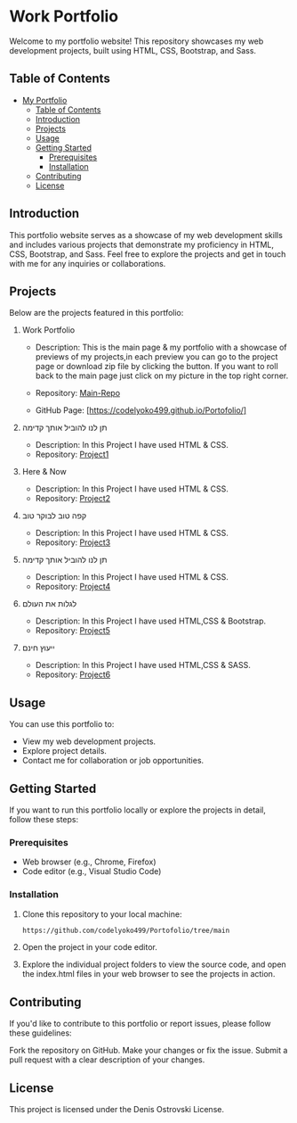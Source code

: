 # Work Portfolio

Welcome to my portfolio website! This repository showcases my web development projects, built using HTML, CSS, Bootstrap, and Sass.

## Table of Contents

- [My Portfolio](#Work-portfolio)
  - [Table of Contents](#table-of-contents)
  - [Introduction](#introduction)
  - [Projects](#projects)
  - [Usage](#usage)
  - [Getting Started](#getting-started)
    - [Prerequisites](#prerequisites)
    - [Installation](#installation)
  - [Contributing](#contributing)
  - [License](#license)

## Introduction

This portfolio website serves as a showcase of my web development skills and includes various projects that demonstrate my proficiency in HTML, CSS, Bootstrap, and Sass. Feel free to explore the projects and get in touch with me for any inquiries or collaborations.

## Projects

Below are the projects featured in this portfolio:

1. Work Portfolio

    - Description: This is the main page & my portfolio with a showcase of previews of my projects,in each preview you can go to the project page or download zip file by clicking the button.
    If you want to roll back to the main page just click on my picture in the top right corner.

   - Repository: [Main-Repo](https://github.com/codelyoko499/Portofolio)
   - GitHub Page: [https://codelyoko499.github.io/Portofolio/]


2. תן לנו להוביל אותך קדימה
   - Description: In this Project I have used HTML & CSS.
   - Repository: [Project1](https://github.com/codelyoko499/Portofolio/tree/main/projects/Project1)

3. Here & Now

   - Description: In this Project I have used HTML & CSS.
   - Repository: [Project2](https://github.com/codelyoko499/Portofolio/tree/main/projects/Project2)
4. קפה טוב לבוקר טוב

   - Description: In this Project I have used HTML & CSS.
   - Repository: [Project3](https://github.com/codelyoko499/Portofolio/tree/main/projects/Project3)
5. תן לנו להוביל אותך קדימה

   - Description: In this Project I have used HTML & CSS.
   - Repository: [Project4](https://github.com/codelyoko499/Portofolio/tree/main/projects/Project4)
6. לגלות את העולם

   - Description: In this Project I have used HTML,CSS & Bootstrap.
   - Repository: [Project5](https://github.com/codelyoko499/Portofolio/tree/main/projects/Project5)
7. ייעוץ חינם

   - Description: In this Project I have used HTML,CSS & SASS.
   - Repository: [Project6](https://github.com/codelyoko499/Portofolio/tree/main/projects/Project6)



## Usage

You can use this portfolio to:

- View my web development projects.
- Explore project details.
- Contact me for collaboration or job opportunities.

## Getting Started

If you want to run this portfolio locally or explore the projects in detail, follow these steps:

### Prerequisites

- Web browser (e.g., Chrome, Firefox)
- Code editor (e.g., Visual Studio Code)

### Installation

1. Clone this repository to your local machine:

   ```bash
   https://github.com/codelyoko499/Portofolio/tree/main

2. Open the project in your code editor.

3. Explore the individual project folders to view the source code, and open the index.html files in your web browser to see the projects in action.

## Contributing
If you'd like to contribute to this portfolio or report issues, please follow these guidelines:

Fork the repository on GitHub.
Make your changes or fix the issue.
Submit a pull request with a clear description of your changes.

## License
This project is licensed under the Denis Ostrovski License. 
